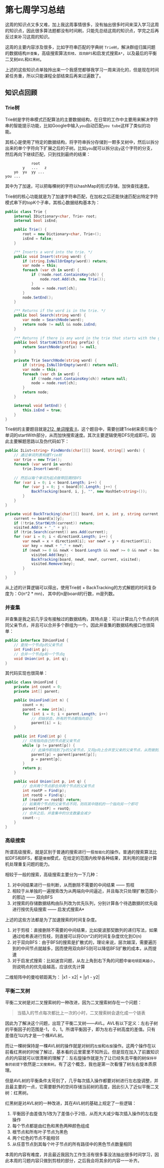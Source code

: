 # 第七周学习总结

这周的知识点又多又难，加上我这周事情很多，没有抽出很多时间来深入学习这周的知识点，因此很多算法题都没有时间刷，只能先总结这周的知识点，学完之后再反过来补习这周的知识。

这周的主要内容涉及很多，比如字符串匹配的字典树 `Trie树`，解决群组归属问题的数据结构`并查集`，高级搜索算法`剪枝`、`双向BFS`和启发式搜索`A*`，以及最后的平衡二叉树`AVL`和`红黑树`。

上述的这些知识点单独拎出来一个我感觉都够我学习一周来消化的，但是现在时间紧任务重，所以只能课程全部结束后再来过遍数了。

## 知识点回顾

### Trie树

Trie树是字符串模式匹配算法的主要数据结构，在日常的工作中主要用来解决字符串的智能提示功能，比如Google中输入`you`自动匹配`you tube`这样了类似的功能。

其核心是使用了特定的数据结构，将字符串拆分存储到一颗多叉树中，然后以拆分出来的单个字符向下扩展之后的子树。比如`you`就可以拆分出`y`这个字符的分支，然后再向下继续匹配，只到找到最终的结果：

```
            root
        y   ...   z
    yo  yu  yy ...
you ...
```

其中为了加速，可以把每棵树的字符以hashMap的形式存储，加快查找速度。

Trie树的核心功能就是为了加速字符串匹配，在加权之后还能快速匹配出特定字符模式串下的topK个子串，其核心数据结构基本为：

``` C#
public class Trie {
    internal IDictionary<char, Trie> root;
    internal bool isEnd;

    public Trie() {
        root = new Dictionary<char, Trie>();
        isEnd = false;
    }

    /** Inserts a word into the trie. */
    public void Insert(string word) {
        if (string.IsNullOrEmpty(word)) return;
        var node = this;
        foreach (var ch in word) {
            if (!node.root.ContainsKey(ch)) {
                node.root.Add(ch, new Trie());
            }
            node = node.root[ch];
        }
        node.SetEnd();
    }

    /** Returns if the word is in the trie. */
    public bool Search(string word) {
        var node = SearchNode(word);
        return node != null && node.isEnd;
    }
    
    /** Returns if there is any word in the trie that starts with the given prefix. */
    public bool StartsWith(string prefix) {
        return SearchNode(prefix) != null;
    }

    private Trie SearchNode(string word) {
        if (string.IsNullOrEmpty(word)) return null;
        var node = this;
        foreach (var ch in word) {
            if (!node.root.ContainsKey(ch)) return null;
            node = node.root[ch];
        }
        return node;
    }

    internal void SetEnd() {
        this.isEnd = true;
    }
}
```

Trie树的主要题目就是[212. 单词搜索 II](https://leetcode-cn.com/problems/word-search-ii/)，这个题目中，需要创建Trie树来索引每个单词的startWith部分，从而加快搜索速度。其次主要逻辑使用DFS完成即可。因此主要解题思路以及伪代码如下：

``` C#
public IList<string> FindWords(char[][] board, string[] words) {
    // 通过单词列表构建Trie树
    var trie = new Trie();
    foreach (var word in words)
        trie.Insert(word);
    
    // 然后以每个单词为起点做带回溯的DFS
    for (var i = 0; i < board.Length; i++) {
        for (var j = 0; j < board[0].Length; j++) {
            BackTracking(board, i, j, "", new HashSet<string>());
        }
    }
}

private void BackTracking(char[][] board, int x, int y, string current, HashSet<string> visited) {
    current += board[x][y];
    if (!trie.StartWith(current)) return;
    visited.Add(x + "_" + y);
    if (trie.Search(current)) ans.Add(current);
    for (var i = 0; i < directionX.Length; i++) {
        var newX = x + directionX[i]; var newY = y + directionY[i];
        var key = newX + "_" + newY;
        if (newX >= 0 && newX < board.Length && newY >= 0 && newY < board[0].Length && !visited.Contains(key)) {
            visited.Add(key);
            BackTracking(board, newX, newY, current, visited);
            visited.Remove(key);
        }
    }
}
```

从上述的计算逻辑可以得出，使用Trie树 + BackTracking的方式解题的时间复杂度为：O(n^2 * mn)， 其中的n是board的行数，m是列数。

### 并查集

并查集是我之前几乎没有接触过的数据结构，其特点是：可以计算出几个节点的共同父亲节点，并且可以合并多个群组为一个。因此并查集的数据结构接口也很简单：

``` C#
public interface IUnionFind {
    // 查找一个节点p的父亲节点
    int Find(int p);
    // 合并一个节点p和一个节点q
    void Union(int p, int q);
}
```

其代码实现也很简单：

``` C#
public class UnionFind {
    private int count = 0;
    private int[] parent;

    public UnionFind(int n) {
        count = n;
        parent = new int[n];
        for (int i = 0; i < parent.Length; i++)
            // 初始状态，所有的节点都指向自己
            parent[i] = i;
    }

    public int Find(int p) {
        // 只有指向自己的节点是父亲节点
        while (p != parent[p]) {
            // 此操作即找到了p的父亲节点，又将p向上合并至父亲的父亲节点，从而做到降低链表的长度             
            parent[p] = parent[parent[p]];
            p = parent[p];
        }
        return p;
    }

    public void Union(int p, int q) {
        // 合并两个节点即合并两个节点的父亲节点
        int rootP = Find(p);
        int rootQ = Find(q);
        if (rootP == rootQ) return;
        // 如果两个节点的父亲节点不同，则将其中随机的一个指向另一个即可
        parent[rootP] = rootQ;
        // 合并之后，并查集中的分支数量会减少
        count--;
    }
}
```

### 高级搜索

所谓高级搜索，就是区别于普通的搜索进行一些`智能化`的操作。普通的搜索算法比如DFS和BFS，都是`傻搜`模式，在给定的范围内枚举各种结果，其利用的就是计算机处理重复问题的能力。

相较于一般的搜索，高级搜索主要分为一下几种：

1. 对中间结果进行一些判断，从而删除不需要的中间结果 —— 剪枝
2. 相较于从单独的一遍搜索改为从两端向中间逼近，并且每次只处理扩散范围小的那边 —— 双向BFS
3. 对搜索的存储数据结构由队列改为优先队列，分别计算各个待选数据的优先级进行按优先级搜索 —— 启发式搜索A*

上述的这些方法都是为了加速搜索的时间复杂度。

1. 对于剪枝：直接删除不需要的中间结果，比如斐波那契数列的递归写法，如果通过哈希表进行剪枝，则直接可以将O(n^2)的时间复杂度优化到O(n)
2. 对于双向BFS：由于BFS的搜索是扩散式的，理论来说，层次越深，需要遍历到的中间节点就越多，因而使用双向BFS则可以降低BFS扩散的成本，从而提速
3. 对于启发式搜索：比如迷宫问题，从左上角到右下角的问题中`曼哈顿距离越小`，则说明点的优先级越高，应该优先计算

二维矩阵中的曼哈顿距离为： |x1 - x2| + |y1 - y2|

### 平衡二叉树

平衡二叉树是对二叉搜索树的一种改进，因为二叉搜索树存在一个问题：

> 当插入的节点每次都比上一次的小时，二叉搜索树会退化成一个链表

因此为了解决这个问题，出现了平衡二叉树——AVL。AVL有以下定义：左右子树的平衡因子的范围是-1， 0，1。所谓平衡因子，即为左右子树高度的差值。只有差值在1以内才是一个棵AVL树。

而让一棵树保持是一棵AVL树的操作就是对树的`左旋`和`右旋`操作。这两个操作在以前看红黑树的时候了解过，基本看的云里雾里不知所云。但是现在加入了前置知识点的内容就可以很清晰的理解了：左右旋操作就是为了让已经失去平衡的树`保持平衡的前提下`依然是`二叉搜索树`。有了这个概念，我也是第一次看懂了树左右旋本质原理。

但是AVL树的平衡条件太苛刻了，几乎每次插入操作都要对树进行左右旋调整，并且最主要的一点，它需要额外的空间存储当前树的高度，因此引入了近似平衡二叉树：红黑树。

红黑树是对AVL树的一种改进，其在AVL树的基础上规定了一些逻辑：

1. 平衡因子由差值为1改为了差值小于2倍，从而大大减少每次插入操作的左右旋操作
2. 每个节点都是由红色和黑色两种颜色组成
3. 根节点和所有叶子节点为黑色
4. 两个红色的节点不能相邻
5. 从任意节点到其每个叶子节点的所有路径中的黑色节点数量相同

本周的内容有难度，并且最近我因为工作生活有很多事没法抽出很多时间学习，因此本周的习题内容只做到剪枝的部分，之后我会将其余的内容一一补齐。